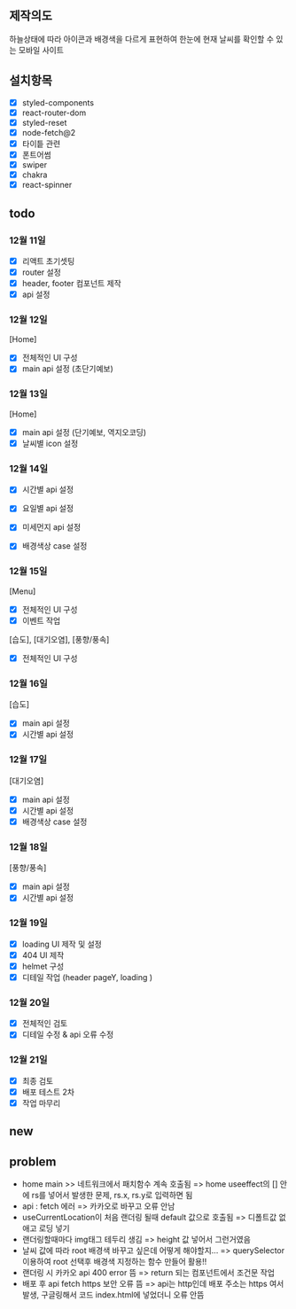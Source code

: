 ## 제작의도

하늘상태에 따라 아이콘과 배경색을 다르게 표현하여 한눈에 현재 날씨를 확인할 수 있는 모바일 사이트

## 설치항목

- [x] styled-components
- [x] react-router-dom
- [x] styled-reset
- [x] node-fetch@2
- [x] 타이틑 관련
- [x] 폰트어썸
- [x] swiper
- [x] chakra
- [x] react-spinner

## todo

### 12월 11일

- [x] 리액트 초기셋팅
- [x] router 설정
- [x] header, footer 컴포넌트 제작
- [x] api 설정

### 12월 12일

[Home]

- [x] 전체적인 UI 구성
- [x] main api 설정 (초단기예보)

### 12월 13일

[Home]

- [x] main api 설정 (단기예보, 역지오코딩)
- [x] 날씨별 icon 설정

### 12월 14일

- [x] 시간별 api 설정
- [x] 요일별 api 설정

- [x] 미세먼지 api 설정
- [x] 배경색상 case 설정

### 12월 15일

[Menu]

- [x] 전체적인 UI 구성
- [x] 이벤트 작업

[습도], [대기오염], [풍향/풍속]

- [x] 전체적인 UI 구성

### 12월 16일

[습도]

- [x] main api 설정
- [x] 시간별 api 설정

### 12월 17일

[대기오염]

- [x] main api 설정
- [x] 시간별 api 설정
- [x] 배경색상 case 설정

### 12월 18일

[풍향/풍속]

- [x] main api 설정
- [x] 시간별 api 설정

### 12월 19일

- [x] loading UI 제작 및 설정
- [x] 404 UI 제작
- [x] helmet 구성
- [x] 디테일 작업 (header pageY, loading )

### 12월 20일

- [x] 전체적인 검토
- [x] 디테일 수정 & api 오류 수정

### 12월 21일

- [x] 최종 검토
- [x] 배포 테스트 2차
- [x] 작업 마무리

## new

## problem

- home main >> 네트워크에서 패치함수 계속 호출됨 => home useeffect의 [] 안에 rs를 넣어서 발생한 문제, rs.x, rs.y로 입력하면 됨
- api : fetch 에러 => 카카오로 바꾸고 오류 안남
- useCurrentLocation이 처음 랜더링 될때 default 값으로 호출됨 => 디폴트값 없애고 로딩 넣기
- 랜더링할때마다 img태그 테두리 생김 => height 값 넣어서 그런거였음
- 날씨 값에 따라 root 배경색 바꾸고 싶은데 어떻게 해야할지... => querySelector 이용하여 root 선택후 배경색 지정하는 함수 만들어 활용!!
- 랜더링 시 카카오 api 400 error 뜸 => return 되는 컴포넌트에서 조건문 작업
- 배포 후 api fetch https 보안 오류 뜸 => api는 http인데 배포 주소는 https 여서 발생, 구글링해서 코드 index.html에 넣었더니 오류 안뜸
